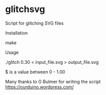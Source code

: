 glitchsvg
=========

Script for glitching SVG files

Installation

make

Usage

./glitch 0.30 < input_file.svg > output_file.svg

$ is a value between 0 - 1.00

Many thanks to G Bulmer for writing the script https://ourduino.wordpress.com/
